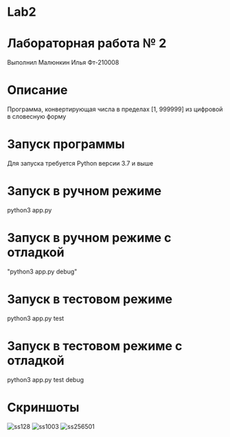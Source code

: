 # Lab2
# Лабораторная работа № 2
Выполнил Малюнкин Илья Фт-210008
# Описание
Программа, конвертирующая числа в пределах [1, 999999] из цифровой в словесную форму
# Запуск программы
Для запуска требуется Python версии 3.7 и выше
# Запуск в ручном режиме
python3 app.py
# Запуск в ручном режиме с отладкой
"python3 app.py debug"
# Запуск в тестовом режиме
python3 app.py test
# Запуск в тестовом режиме с отладкой
python3 app.py test debug
# Скриншоты
![ss128](https://user-images.githubusercontent.com/114622207/192896191-f54780d7-8615-4112-8edb-3a74d3ed7290.jpg)
![ss1003](https://user-images.githubusercontent.com/114622207/192896235-626577ba-67a0-4517-8d56-2d7e66c48006.jpg)
![ss256501](https://user-images.githubusercontent.com/114622207/192896246-b2710dd3-08c6-4810-beb1-c1976ae2b330.jpg)
